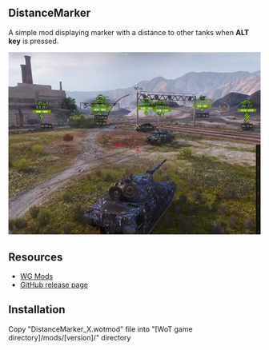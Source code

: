 ## DistanceMarker
A simple mod displaying marker with a distance to other tanks when **ALT key** is pressed.

![Preview image](images/preview.png)

## Resources
* [WG Mods](https://wgmods.net/6662/)
* [GitHub release page](https://github.com/Pruszko/DistanceMarker/releases)

## Installation
Copy "DistanceMarker_X.wotmod" file into "[WoT game directory]/mods/[version]/" directory